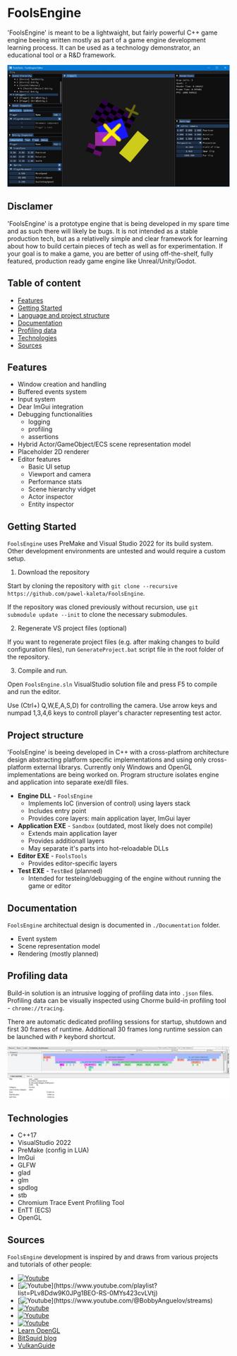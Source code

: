 # FoolsEngine

'FoolsEngine' is meant to be a lightwaight, but fairly powerful C++ game engine beeing written mostly as part of a game engine development learning process. It can be used as a technology demonstrator, an educational tool or a R&D framework.

![FoolsTools - FoolsEngine's editor](./Documentation/FoolsTools.jpg)

## Disclamer
'FoolsEngine' is a prototype engine that is being developed in my spare time and as such there will likely be bugs. It is not intended as a stable production tech, but as a relativelly simple and clear framework for learning about how to build certain pieces of tech as well as for experimentation.
If your goal is to make a game, you are better of using off-the-shelf, fully featured, production ready game engine like Unreal/Unity/Godot.

## Table of content
* [Features](#features)
* [Getting Started](#getting-started)
* [Language and project structure](#project-structure)
* [Documentation](#documentation)
* [Profiling data](#profiling)
* [Technologies](#technologies)
* [Sources](#sources)

## Features
- Window creation and handling
- Buffered events system
- Input system
- Dear ImGui integration
- Debugging functionalities
	- logging
	- profiling
	- assertions
- Hybrid Actor/GameObject/ECS scene representation model
- Placeholder 2D renderer
- Editor features
	- Basic UI setup
	- Viewport and camera
	- Performance stats
	- Scene hierarchy vidget
	- Actor inspector
	- Entity inspector 

## Getting Started
`FoolsEngine` uses PreMake and Visual Studio 2022 for its build system.
Other development environments are untested and would require a custom setup.

1. Download the repository

Start by cloning the repository with `git clone --recursive https://github.com/pawel-kaleta/FoolsEngine`.

If the repository was cloned previously without recursion, use `git submodule update --init` to clone the necessary submodules.

2. Regenerate VS project files (optional)

If you want to regenerate project files (e.g. after making changes to build configuration files), run `GenerateProject.bat` script file in the root folder of the repository.

3. Compile and run.

Open `FoolsEngine.sln` VisualStudio solution file and press F5 to compile and run the editor.

Use (Ctrl+) Q,W,E,A,S,D) for controlling the camera.
Use arrow keys and numpad 1,3,4,6 keys to controll player's character representing test actor.

## Project structure
'FoolsEngine' is beeing developed in C++ with a cross-platfrom architecture design abstracting platform specific implementations and using only cross-platform external librarys. Currently only Windows and OpenGL implementations are being worked on.
Program structure isolates engine and application into separate exe/dll files.
- **Engine DLL** - `FoolsEngine`
	- Implements IoC (inversion of control) using layers stack
	- Includes entry point
	- Provides core layers: main application layer, ImGui layer
- **Application EXE** - `Sandbox` (outdated, most likely does not compile)
	- Extends main application layer
	- Provides additionall layers
	- May separate it's parts into hot-reloadable DLLs
- **Editor EXE** - `FoolsTools`
	- Provides editor-specific layers
- **Test EXE** - `TestBed` (planned)
	- Intended for testeing/debugging of the engine without running the game or editor

## Documentation

`FoolsEngine` architectual design is documented in `./Documentation` folder.
- Event system
- Scene representation model
- Rendering (mostly planned)

## Profiling data

Build-in solution is an intrusive logging of profiling data into `.json` files. Profiling data can be visually inspected using Chorme build-in profiling tool - `chrome://tracing`.

There are automatic dedicated profiling sessions for startup, shutdown and first 30 frames of runtime. Additionall 30 frames long runtime session can be launched with `P` keybord shortcut.

![FoolsTools - FoolsEngine's editor](./Documentation/Profiler.jpg)

## Technologies
- C++17
- VisualStudio 2022
- PreMake (config in LUA) 
- ImGui
- GLFW
- glad
- glm
- spdlog
- stb
- Chromium Trace Event Profiling Tool
- EnTT (ECS)
- OpenGL

## Sources
`FoolsEngine` development is inspired by and draws from various projects and tutorials of other people:
- [![Youtube](https://img.shields.io/badge/The_Cherno_—_Game_Engine_Series--red.svg?style=social&logo=youtube)](https://www.youtube.com/playlist?list=PLlrATfBNZ98dC-V-N3m0Go4deliWHPFwT)
- [![Youtube](https://img.shields.io/badge/Travis_Vroman_—_Vulkan_Game_Engine_Series_Written_in_C_(Kohi_Game_Engine)--red.svg?style=social&logo=youtube)](https://www.youtube.com/playlist?list=PLv8Ddw9K0JPg1BEO-RS-0MYs423cvLVtj)
- [![Youtube](https://img.shields.io/badge/Bobby_Anguelov_—_Esoterica_(previously_Kruger)--red.svg?style=social&logo=youtube)](https://www.youtube.com/@BobbyAnguelov/streams)
- [![Youtube](https://img.shields.io/badge/Cem_Yuksel_—_Interactive_Computer_Graphics--red.svg?style=social&logo=youtube)](https://www.youtube.com/playlist?list=PLplnkTzzqsZS3R5DjmCQsqupu43oS9CFN)
- [![Youtube](https://img.shields.io/badge/Game_Engine_Series_—_Primal_Engine--red.svg?style=social&logo=youtube)](www.youtube.com/@GameEngineSeries)
- [![Youtube](https://img.shields.io/badge/Molly_Rocket_—_Handmade_Hero--red.svg?style=social&logo=youtube)](https://www.youtube.com/@MollyRocket/featured)
- [Learn OpenGL](https://learnopengl.com/)
- [BitSquid blog](https://bitsquid.blogspot.com/)
- [VulkanGuide](https://vkguide.dev/)
